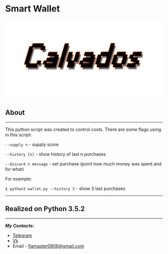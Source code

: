 # Smart Wallet
![alt text](./Logo.png)
## About
***
This python script was created to control costs. There are some flags using in this script:

`--supply n` - supply score

`--history [n]` - show history of last n purchases

`--discard n message` - set purchase (point how much money was spent and for what)

For example:

`$ python3 wallet.py --history 3` - show 3 last purchases
***
## Realized on __Python 3.5.2__
***
__*My Contacts:*__
* [Telegram](https://telegram.me/calvados0806)
* [Vk](https://vk.com/id172058693)
* Email - flamaster0806@gmail.com
